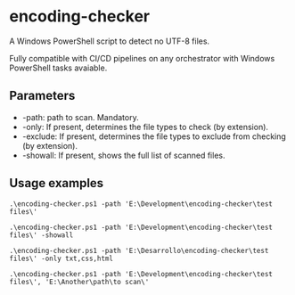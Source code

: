 # encoding-checker
A Windows PowerShell script to detect no UTF-8 files.

Fully compatible with CI/CD pipelines on any orchestrator with Windows PowerShell tasks avaiable.


## Parameters

* -path: path to scan. Mandatory.
* -only: If present, determines the file types to check (by extension).
* -exclude: If present, determines the file types to exclude from checking (by extension).
* -showall: If present, shows the full list of scanned files.

## Usage examples

`.\encoding-checker.ps1 -path 'E:\Development\encoding-checker\test files\'`

`.\encoding-checker.ps1 -path 'E:\Development\encoding-checker\test files\' -showall`

`.\encoding-checker.ps1 -path 'E:\Desarrollo\encoding-checker\test files\' -only txt,css,html`

`.\encoding-checker.ps1 -path 'E:\Development\encoding-checker\test files\', 'E:\Another\path\to scan\'`
